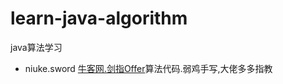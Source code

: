# learn-java-algorithm
java算法学习

- niuke.sword [牛客网.剑指Offer](https://www.nowcoder.com/ta/coding-interviews)算法代码.弱鸡手写,大佬多多指教